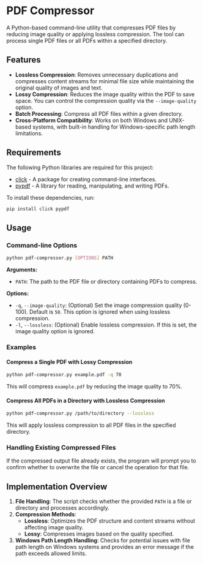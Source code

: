 # PDF Compressor

A Python-based command-line utility that compresses PDF files by reducing image quality or applying lossless compression. The tool can process single PDF files or all PDFs within a specified directory.

## Features

- **Lossless Compression**: Removes unnecessary duplications and compresses content streams for minimal file size while maintaining the original quality of images and text.
- **Lossy Compression**: Reduces the image quality within the PDF to save space. You can control the compression quality via the `--image-quality` option.
- **Batch Processing**: Compress all PDF files within a given directory.
- **Cross-Platform Compatibility**: Works on both Windows and UNIX-based systems, with built-in handling for Windows-specific path length limitations.

## Requirements

The following Python libraries are required for this project:

- [click](https://pypi.org/project/click/) - A package for creating command-line interfaces.
- [pypdf](https://pypi.org/project/pypdf/) - A library for reading, manipulating, and writing PDFs.

To install these dependencies, run:
```bash
pip install click pypdf
```

## Usage

### Command-line Options

```bash
python pdf-compressor.py [OPTIONS] PATH
```

**Arguments:**
- `PATH`: The path to the PDF file or directory containing PDFs to compress.

**Options:**
- `-q`, `--image-quality`: (Optional) Set the image compression quality (0-100). Default is `50`. This option is ignored when using lossless compression.
- `-l`, `--lossless`: (Optional) Enable lossless compression. If this is set, the image quality option is ignored.

### Examples

#### Compress a Single PDF with Lossy Compression

```bash
python pdf-compressor.py example.pdf -q 70
```
This will compress `example.pdf` by reducing the image quality to 70%.

#### Compress All PDFs in a Directory with Lossless Compression

```bash
python pdf-compressor.py /path/to/directory --lossless
```
This will apply lossless compression to all PDF files in the specified directory.

### Handling Existing Compressed Files

If the compressed output file already exists, the program will prompt you to confirm whether to overwrite the file or cancel the operation for that file.

## Implementation Overview

1. **File Handling**: The script checks whether the provided `PATH` is a file or directory and processes accordingly.
2. **Compression Methods**:
   - **Lossless**: Optimizes the PDF structure and content streams without affecting image quality.
   - **Lossy**: Compresses images based on the quality specified.
3. **Windows Path Length Handling**: Checks for potential issues with file path length on Windows systems and provides an error message if the path exceeds allowed limits.
